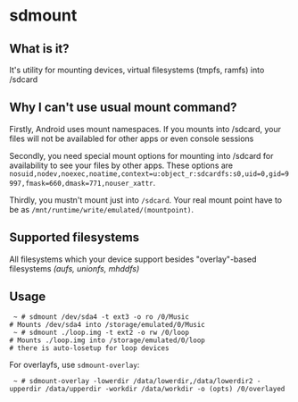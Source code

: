 # sdmount

## What is it?
It's utility for mounting devices, virtual filesystems (tmpfs, ramfs) into /sdcard

## Why I can't use usual mount command?

Firstly, Android uses mount namespaces. If you mounts into /sdcard, your files will not be availabled for other apps or even console sessions

Secondly, you need special mount options for mounting into /sdcard for availability to see your files by other apps. These options are `nosuid,nodev,noexec,noatime,context=u:object_r:sdcardfs:s0,uid=0,gid=9997,fmask=660,dmask=771,nouser_xattr`.

Thirdly, you mustn't mount just into `/sdcard`. Your real mount point have to be as `/mnt/runtime/write/emulated/(mountpoint)`.

## Supported filesystems

All filesystems which your device support besides "overlay"-based filesystems *(aufs, unionfs, mhddfs)*

## Usage
```
 ~ # sdmount /dev/sda4 -t ext3 -o ro /0/Music
# Mounts /dev/sda4 into /storage/emulated/0/Music
 ~ # sdmount ./loop.img -t ext2 -o rw /0/loop
# Mounts ./loop.img into /storage/emulated/0/loop
# there is auto-losetup for loop devices
```
For overlayfs, use `sdmount-overlay`:
```
 ~ # sdmount-overlay -lowerdir /data/lowerdir,/data/lowerdir2 -upperdir /data/upperdir -workdir /data/workdir -o (opts) /0/overlayed
```
